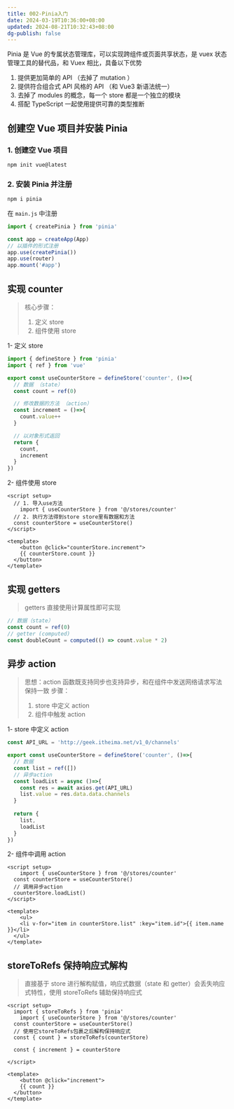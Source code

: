 ```yaml
---
title: 002-Pinia入门
date: 2024-03-19T10:36:00+08:00
updated: 2024-08-21T10:32:43+08:00
dg-publish: false
---
```


Pinia 是 Vue 的专属状态管理库，可以实现跨组件或页面共享状态，是 vuex 状态管理工具的替代品，和 Vuex 相比，具备以下优势

1. 提供更加简单的 API （去掉了 mutation ）
2. 提供符合组合式 API 风格的 API （和 Vue3 新语法统一）
3. 去掉了 modules 的概念，每一个 store 都是一个独立的模块
4. 搭配 TypeScript 一起使用提供可靠的类型推断

## 创建空 Vue 项目并安装 Pinia

### 1. 创建空 Vue 项目

```bash
npm init vue@latest
```

### 2. 安装 Pinia 并注册

```bash
npm i pinia
```

在 `main.js` 中注册

```javascript
import { createPinia } from 'pinia'

const app = createApp(App)
// 以插件的形式注册
app.use(createPinia())
app.use(router)
app.mount('#app')
```

## 实现 counter

> 核心步骤：
> 1. 定义 store
> 2. 组件使用 store

1- 定义 store

```javascript
import { defineStore } from 'pinia'
import { ref } from 'vue'

export const useCounterStore = defineStore('counter', ()=>{
  // 数据 （state）
  const count = ref(0)

  // 修改数据的方法 （action）
  const increment = ()=>{
    count.value++
  }

  // 以对象形式返回
  return {
    count,
    increment
  }
})

```

2- 组件使用 store

```vue
<script setup>
  // 1. 导入use方法
	import { useCounterStore } from '@/stores/counter'
  // 2. 执行方法得到store store里有数据和方法
  const counterStore = useCounterStore()
</script>

<template>
	<button @click="counterStore.increment">
    {{ counterStore.count }}
  </button>
</template>
```

## 实现 getters

> getters 直接使用计算属性即可实现

```javascript
// 数据（state）
const count = ref(0)
// getter (computed)
const doubleCount = computed(() => count.value * 2)
```

## 异步 action

> 思想：action 函数既支持同步也支持异步，和在组件中发送网络请求写法保持一致
> 步骤：
> 1. store 中定义 action
> 2. 组件中触发 action

1- store 中定义 action

```javascript
const API_URL = 'http://geek.itheima.net/v1_0/channels'

export const useCounterStore = defineStore('counter', ()=>{
  // 数据
  const list = ref([])
  // 异步action
  const loadList = async ()=>{
    const res = await axios.get(API_URL)
    list.value = res.data.data.channels
  }
  
  return {
    list,
    loadList
  }
})
```

2- 组件中调用 action

```vue
<script setup>
	import { useCounterStore } from '@/stores/counter'
  const counterStore = useCounterStore()
  // 调用异步action
  counterStore.loadList()
</script>

<template>
	<ul>
    <li v-for="item in counterStore.list" :key="item.id">{{ item.name }}</li>
  </ul>
</template>
```

## storeToRefs 保持响应式解构

> 直接基于 store 进行解构赋值，响应式数据（state 和 getter）会丢失响应式特性，使用 storeToRefs 辅助保持响应式

```vue
<script setup>
  import { storeToRefs } from 'pinia'
	import { useCounterStore } from '@/stores/counter'
  const counterStore = useCounterStore()
  // 使用它storeToRefs包裹之后解构保持响应式
  const { count } = storeToRefs(counterStore)

  const { increment } = counterStore
  
</script>

<template>
	<button @click="increment">
    {{ count }}
  </button>
</template>
```
